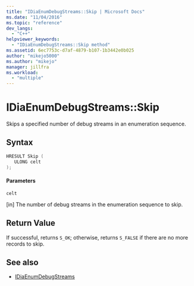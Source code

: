 ```yaml
---
title: "IDiaEnumDebugStreams::Skip | Microsoft Docs"
ms.date: "11/04/2016"
ms.topic: "reference"
dev_langs:
  - "C++"
helpviewer_keywords:
  - "IDiaEnumDebugStreams::Skip method"
ms.assetid: 6ec7753c-d7af-4879-b107-1b3442e0b025
author: "mikejo5000"
ms.author: "mikejo"
manager: jillfra
ms.workload:
  - "multiple"
---
```

# IDiaEnumDebugStreams::Skip
Skips a specified number of debug streams in an enumeration sequence.

## Syntax

```C++
HRESULT Skip ( 
   ULONG celt
);
```

#### Parameters
 `celt`

[in] The number of debug streams in the enumeration sequence to skip.

## Return Value
 If successful, returns `S_OK`; otherwise, returns `S_FALSE` if there are no more records to skip.

## See also
- [IDiaEnumDebugStreams](../../debugger/debug-interface-access/idiaenumdebugstreams.md)